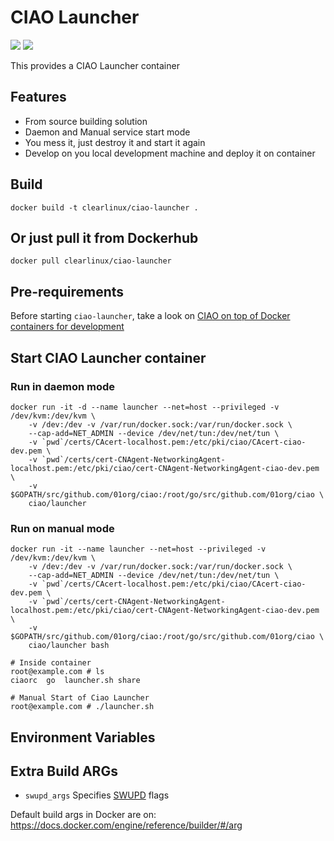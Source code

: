 CIAO Launcher
=============
[![](https://images.microbadger.com/badges/image/clearlinux/ciao-launcher.svg)](http://microbadger.com/images/clearlinux/ciao-launcher "Get your own image badge on microbadger.com")
[![](https://images.microbadger.com/badges/version/clearlinux/ciao-launcher.svg)](http://microbadger.com/images/clearlinux/launcher "Get your own version badge on microbadger.com")

This provides a CIAO Launcher container

Features
--------
- From source building solution
- Daemon and Manual service start mode
- You mess it, just destroy it and start it again
- Develop on you local development machine and deploy it on container

Build
-----
```
docker build -t clearlinux/ciao-launcher .
```

Or just pull it from Dockerhub
------------------------------
```
docker pull clearlinux/ciao-launcher
```

Pre-requirements
----------------
Before starting ``ciao-launcher``, take a look on [CIAO on top of Docker containers for development]()

Start CIAO Launcher container
-----------------------------
### Run in daemon mode
```
docker run -it -d --name launcher --net=host --privileged -v /dev/kvm:/dev/kvm \
    -v /dev:/dev -v /var/run/docker.sock:/var/run/docker.sock \
    --cap-add=NET_ADMIN --device /dev/net/tun:/dev/net/tun \
    -v `pwd`/certs/CAcert-localhost.pem:/etc/pki/ciao/CAcert-ciao-dev.pem \
    -v `pwd`/certs/cert-CNAgent-NetworkingAgent-localhost.pem:/etc/pki/ciao/cert-CNAgent-NetworkingAgent-ciao-dev.pem \
    -v $GOPATH/src/github.com/01org/ciao:/root/go/src/github.com/01org/ciao \
    ciao/launcher
```

### Run on manual mode
```
docker run -it --name launcher --net=host --privileged -v /dev/kvm:/dev/kvm \
    -v /dev:/dev -v /var/run/docker.sock:/var/run/docker.sock \
    --cap-add=NET_ADMIN --device /dev/net/tun:/dev/net/tun \
    -v `pwd`/certs/CAcert-localhost.pem:/etc/pki/ciao/CAcert-ciao-dev.pem \
    -v `pwd`/certs/cert-CNAgent-NetworkingAgent-localhost.pem:/etc/pki/ciao/cert-CNAgent-NetworkingAgent-ciao-dev.pem \
    -v $GOPATH/src/github.com/01org/ciao:/root/go/src/github.com/01org/ciao \
    ciao/launcher bash

# Inside container
root@example.com # ls
ciaorc  go  launcher.sh share

# Manual Start of Ciao Launcher
root@example.com # ./launcher.sh
```

Environment Variables
---------------------


Extra Build ARGs
----------------
- ``swupd_args`` Specifies [SWUPD](https://clearlinux.org/documentation/swupdate_how_to_run_the_updater.html) flags

Default build args in Docker are on: https://docs.docker.com/engine/reference/builder/#/arg
